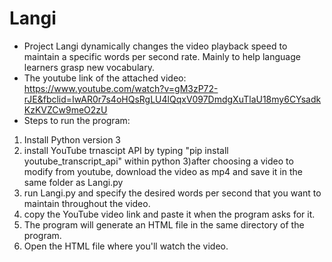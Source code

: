 # Langi
* Project Langi dynamically changes the video playback speed to maintain a specific words per second rate. Mainly to help language learners grasp new vocabulary.
* The youtube link of the attached video: https://www.youtube.com/watch?v=gM3zP72-rJE&fbclid=IwAR0r7s4oHQsRgLU4lQqxV097DmdgXuTlaU18my6CYsadkKzKVZCw9meO2zU
* Steps to run the program:
1) Install Python version 3
2) install YouTube trnascipt API by typing "pip install youtube_transcript_api" within python
3)after choosing a video to modify from youtube, download the video as mp4 and save it in the same folder as Langi.py
4) run Langi.py and specify the desired words per second that you want to maintain throughout the video.
5) copy the YouTube video link and paste it when the program asks for it.
6) The program will generate an HTML file in the same directory of the program.
7) Open the HTML file where you'll watch the video.
